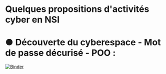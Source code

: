 # Quelques propositions d'activités cyber en NSI

# ● Découverte du cyberespace - Mot de passe décurisé - POO : 
[![Binder](https://mybinder.org/badge_logo.svg)](https://mybinder.org/v2/gh/niugerfl/cyber_activites_nsi/HEAD?urlpath=%2notebooks%2cyberespace%2cyberespace.ipynb)


